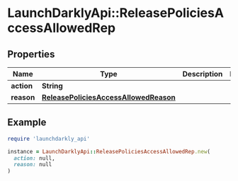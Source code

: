 # LaunchDarklyApi::ReleasePoliciesAccessAllowedRep

## Properties

| Name | Type | Description | Notes |
| ---- | ---- | ----------- | ----- |
| **action** | **String** |  |  |
| **reason** | [**ReleasePoliciesAccessAllowedReason**](ReleasePoliciesAccessAllowedReason.md) |  |  |

## Example

```ruby
require 'launchdarkly_api'

instance = LaunchDarklyApi::ReleasePoliciesAccessAllowedRep.new(
  action: null,
  reason: null
)
```

